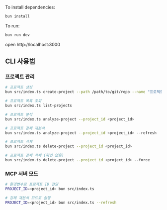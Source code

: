 To install dependencies:

```sh
bun install
```

To run:

```sh
bun run dev
```

open http://localhost:3000

## CLI 사용법

### 프로젝트 관리

```sh
# 프로젝트 생성
bun src/index.ts create-project --path /path/to/git/repo --name "프로젝트 이름" --description "프로젝트 설명"

# 프로젝트 목록 조회
bun src/index.ts list-projects

# 프로젝트 분석
bun src/index.ts analyze-project --project_id <project_id>

# 프로젝트 강제 재분석
bun src/index.ts analyze-project --project_id <project_id> --refresh

# 프로젝트 삭제
bun src/index.ts delete-project --project_id <project_id>

# 프로젝트 강제 삭제 (확인 없음)
bun src/index.ts delete-project --project_id <project_id> --force
```

### MCP 서버 모드

```sh
# 환경변수로 프로젝트 ID 전달
PROJECT_ID=<project_id> bun src/index.ts

# 강제 재분석 모드로 실행
PROJECT_ID=<project_id> bun src/index.ts --refresh
```
